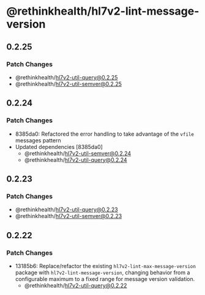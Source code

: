# @rethinkhealth/hl7v2-lint-message-version

## 0.2.25

### Patch Changes

- @rethinkhealth/hl7v2-util-query@0.2.25
- @rethinkhealth/hl7v2-util-semver@0.2.25

## 0.2.24

### Patch Changes

- 8385da0: Refactored the error handling to take advantage of the `vfile` messages pattern
- Updated dependencies [8385da0]
  - @rethinkhealth/hl7v2-util-semver@0.2.24
  - @rethinkhealth/hl7v2-util-query@0.2.24

## 0.2.23

### Patch Changes

- @rethinkhealth/hl7v2-util-query@0.2.23
- @rethinkhealth/hl7v2-util-semver@0.2.23

## 0.2.22

### Patch Changes

- 13185b6: Replace/refactor the existing `hl7v2-lint-max-message-version` package with `hl7v2-lint-message-version`, changing behavior from a configurable maximum to a fixed range for message version validation.
  - @rethinkhealth/hl7v2-util-query@0.2.22
